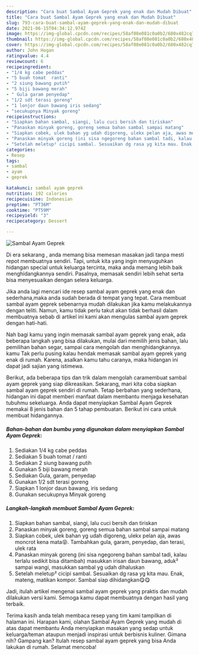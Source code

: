 ```yaml
---
description: "Cara buat Sambal Ayam Geprek yang enak dan Mudah Dibuat"
title: "Cara buat Sambal Ayam Geprek yang enak dan Mudah Dibuat"
slug: 793-cara-buat-sambal-ayam-geprek-yang-enak-dan-mudah-dibuat
date: 2021-06-15T04:34:12.974Z
image: https://img-global.cpcdn.com/recipes/58af08e081c0a0b2/680x482cq70/sambal-ayam-geprek-foto-resep-utama.jpg
thumbnail: https://img-global.cpcdn.com/recipes/58af08e081c0a0b2/680x482cq70/sambal-ayam-geprek-foto-resep-utama.jpg
cover: https://img-global.cpcdn.com/recipes/58af08e081c0a0b2/680x482cq70/sambal-ayam-geprek-foto-resep-utama.jpg
author: John Hogan
ratingvalue: 4.4
reviewcount: 6
recipeingredient:
- "1/4 kg cabe peddas"
- "5 buah tomat  ranti"
- "2 siung bawang putih"
- "5 biji bawang merah"
- " Gula garam penyedap"
- "1/2 sdt terasi goreng"
- "1 lonjor daun bawang iris sedang"
- "secukupnya Minyak goreng"
recipeinstructions:
- "Siapkan bahan sambal, siangi, lalu cuci bersih dan tiriskan"
- "Panaskan minyak goreng, goreng semua bahan sambal sampai matang"
- "Siapkan cobek, ulek bahan yg udah digoreng, ulekx pelan aja, awas moncrot kena mata😝. Tambahkan gula, garam, penyedap, dan terasi, ulek rata"
- "Panaskan minyak goreng (ini sisa ngegoreng bahan sambal tadi, kalau terlalu sedikit bisa ditambah) masukkan irisan daun bawang, aduk² sampai wangi, masukkan sambal yg udah dihaluskan"
- "Setelah meletup² cicipi sambal. Sesuaikan dg rasa yg kita mau. Enak, mateng, matikan kompor. Sambal siap dihidangkan😋😋"
categories:
- Resep
tags:
- sambal
- ayam
- geprek

katakunci: sambal ayam geprek 
nutrition: 192 calories
recipecuisine: Indonesian
preptime: "PT36M"
cooktime: "PT59M"
recipeyield: "3"
recipecategory: Dessert

---
```



![Sambal Ayam Geprek](https://img-global.cpcdn.com/recipes/58af08e081c0a0b2/680x482cq70/sambal-ayam-geprek-foto-resep-utama.jpg)

Di era  sekarang , anda memang bisa memesan masakan jadi tanpa mesti repot membuatnya sendiri. Tapi, untuk kita yang ingin menyuguhkan hidangan special untuk keluarga tercinta, maka anda memang lebih baik menghidangkannya sendiri. Pasalnya, memasak sendiri lebih sehat serta bisa menyesuaikan dengan selera keluarga.

Jika anda lagi mencari ide resep sambal ayam geprek yang enak dan sederhana,maka anda sudah berada di tempat yang tepat. Cara membuat sambal ayam geprek  sebenarnya mudah dilakukan jika kamu melakukannya dengan teliti. Namun, kamu tidak perlu takut akan tidak berhasil dalam membuatnya 
sebab di artikel ini kami akan mengulas sambal ayam geprek dengan hati-hati.  



Nah bagi kamu yang ingin memasak sambal ayam geprek yang enak, ada beberapa langkah yang bisa dilakukan, mulai dari memilih jenis bahan, lalu pemilihan bahan segar, sampai cara mengolah dan menghidangkannya. kamu Tak perlu pusing kalau hendak memasak sambal ayam geprek yang enak di rumah. Karena, asalkan kamu  tahu caranya, maka hidangan ini dapat jadi sajian yang istimewa.

Berikut, ada beberapa tips dan trik dalam mengolah caramembuat sambal ayam geprek yang siap dikreasikan. Sekarang, mari kita coba siapkan sambal ayam geprek sendiri di rumah. Tetap berbahan yang sederhana, hidangan ini dapat memberi manfaat dalam membantu menjaga kesehatan tubuhmu sekeluarga. Anda dapat menyiapkan Sambal Ayam Geprek memakai 8 jenis bahan dan 5 tahap pembuatan. Berikut ini cara untuk membuat hidangannya.

<!--inarticleads1-->

##### Bahan-bahan dan bumbu yang digunakan dalam menyiapkan Sambal Ayam Geprek:

1. Sediakan 1/4 kg cabe peddas
1. Sediakan 5 buah tomat / ranti
1. Sediakan 2 siung bawang putih
1. Gunakan 5 biji bawang merah
1. Sediakan  Gula, garam, penyedap
1. Gunakan 1/2 sdt terasi goreng
1. Siapkan 1 lonjor daun bawang, iris sedang
1. Gunakan secukupnya Minyak goreng




<!--inarticleads2-->

##### Langkah-langkah membuat Sambal Ayam Geprek:

1. Siapkan bahan sambal, siangi, lalu cuci bersih dan tiriskan
1. Panaskan minyak goreng, goreng semua bahan sambal sampai matang
1. Siapkan cobek, ulek bahan yg udah digoreng, ulekx pelan aja, awas moncrot kena mata😝. Tambahkan gula, garam, penyedap, dan terasi, ulek rata
1. Panaskan minyak goreng (ini sisa ngegoreng bahan sambal tadi, kalau terlalu sedikit bisa ditambah) masukkan irisan daun bawang, aduk² sampai wangi, masukkan sambal yg udah dihaluskan
1. Setelah meletup² cicipi sambal. Sesuaikan dg rasa yg kita mau. Enak, mateng, matikan kompor. Sambal siap dihidangkan😋😋




Jadi, itulah artikel mengenai  sambal ayam geprek  yang praktis dan mudah dilakukan versi kami. Semoga kamu dapat membuatnya dengan hasil yang terbaik. 

Terima kasih anda telah membaca resep yang tim kami tampilkan di halaman ini. Harapan kami, olahan  Sambal Ayam Geprek yang mudah di atas dapat membantu Anda menyiapkan masakan yang sedap untuk keluarga/teman ataupun menjadi inspirasi untuk berbisnis kuliner. Gimana nih? Gampang kan? Itulah resep sambal ayam geprek yang bisa Anda lakukan di rumah. Selamat mencoba!


